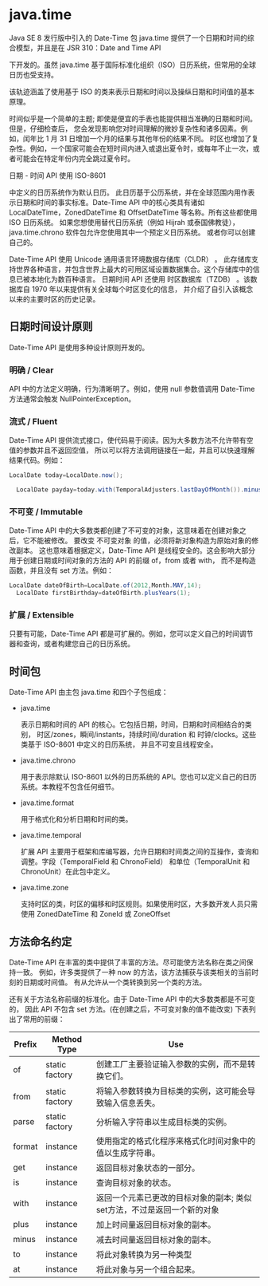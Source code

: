 # java.time

Java SE 8 发行版中引入的 Date-Time 包 java.time 提供了一个日期和时间的综合模型，并且是在 JSR 310：Date and Time API

下开发的。虽然 java.time 基于国际标准化组织（ISO）日历系统，但常用的全球日历也受支持。

该轨迹涵盖了使用基于 ISO 的类来表示日期和时间以及操纵日期和时间值的基本原理。

时间似乎是一个简单的主题; 即使是便宜的手表也能提供相当准确的日期和时间。但是，仔细检查后， 您会发现影响您对时间理解的微妙复杂性和诸多因素。例如，闰年比 1 月 31
日增加一个月的结果与其他年份的结果不同。 时区也增加了复杂性。例如，一个国家可能会在短时间内进入或退出夏令时，或每年不止一次，或者可能会在特定年份内完全跳过夏令时。

日期 - 时间 API 使用 ISO-8601

中定义的日历系统作为默认日历。 此日历基于公历系统，并在全球范围内用作表示日期和时间的事实标准。Date-Time API 中的核心类具有诸如 LocalDateTime，ZonedDateTime
和 OffsetDateTime 等名称。所有这些都使用 ISO 日历系统。 如果您想使用替代日历系统（例如 Hijrah 或泰国佛教徒），java.time.chrono
软件包允许您使用其中一个预定义日历系统。 或者你可以创建自己的。

Date-Time API 使用 Unicode 通用语言环境数据存储库（CLDR） 。 此存储库支持世界各种语言，并包含世界上最大的可用区域设置数据集合。这个存储库中的信息已被本地化为数百种语言。
日期时间 API 还使用 时区数据库（TZDB） 。该数据库自 1970 年以来提供有关全球每个时区变化的信息， 并介绍了自引入该概念以来的主要时区的历史记录。

## 日期时间设计原则

Date-Time API 是使用多种设计原则开发的。

### 明确 / Clear

API 中的方法定义明确，行为清晰明了。例如，使用 null 参数值调用 Date-Time 方法通常会触发 NullPointerException。

### 流式 / Fluent

Date-Time API 提供流式接口，使代码易于阅读。因为大多数方法不允许带有空值的参数并且不返回空值， 所以可以将方法调用链接在一起，并且可以快速理解结果代码。例如：

```java
LocalDate today=LocalDate.now();

  LocalDate payday=today.with(TemporalAdjusters.lastDayOfMonth()).minusDays(2);
```

### 不可变 / Immutable

Date-Time API 中的大多数类都创建了不可变的对象，这意味着在创建对象之后，它不能被修改。 要改变 不可变对象 的值，必须将新对象构造为原始对象的修改副本。
这也意味着根据定义，Date-Time API 是线程安全的。这会影响大部分用于创建日期或时间对象的方法的 API 的前缀 of，from 或者 with， 而不是构造函数，并且没有 set
方法。例如：

```java
LocalDate dateOfBirth=LocalDate.of(2012,Month.MAY,14);
  LocalDate firstBirthday=dateOfBirth.plusYears(1);
```

### 扩展 / Extensible

只要有可能，Date-Time API 都是可扩展的。例如，您可以定义自己的时间调节器和查询，或者构建您自己的日历系统。

## 时间包

Date-Time API 由主包 java.time 和四个子包组成：

- java.time

  表示日期和时间的 API 的核心。它包括日期，时间，日期和时间相结合的类别， 时区/zones，瞬间/instants，持续时间/duration 和 时钟/clocks。这些类基于
  ISO-8601 中定义的日历系统， 并且不可变且线程安全。

- java.time.chrono

  用于表示除默认 ISO-8601 以外的日历系统的 API。您也可以定义自己的日历系统。本教程不包含任何细节。

- java.time.format

  用于格式化和分析日期和时间的类。

- java.time.temporal

  扩展 API 主要用于框架和库编写器，允许日期和时间类之间的互操作，查询和调整。字段（TemporalField 和 ChronoField） 和单位（TemporalUnit 和
  ChronoUnit）在此包中定义。

- java.time.zone

  支持时区的类，时区的偏移和时区规则。如果使用时区，大多数开发人员只需使用 ZonedDateTime 和 ZoneId 或 ZoneOffset

## 方法命名约定

Date-Time API 在丰富的类中提供了丰富的方法。尽可能使方法名称在类之间保持一致。 例如，许多类提供了一种 now 的方法，该方法捕获与该类相关的当前时刻的日期或时间值。
有从允许从一个类转换到另一个类的方法。

还有关于方法名称前缀的标准化。由于 Date-Time API 中的大多数类都是不可变的， 因此 API 不包含 set 方法。(在创建之后，不可变对象的值不能改变) 下表列出了常用的前缀：

| Prefix | Method Type    | Use                                                                     |
|--------|----------------|-------------------------------------------------------------------------|
| of     | static factory | 创建工厂主要验证输入参数的实例，而不是转换它们。                        |
| from   | static factory | 将输入参数转换为目标类的实例，这可能会导致输入信息丢失。                |
| parse  | static factory | 分析输入字符串以生成目标类的实例。                                      |
| format | instance       | 使用指定的格式化程序来格式化时间对象中的值以生成字符串。                |
| get    | instance       | 返回目标对象状态的一部分。                                              |
| is     | instance       | 查询目标对象的状态。                                                    |
| with   | instance       | 返回一个元素已更改的目标对象的副本; 类似set方法，不过是返回一个新的对象 |
| plus   | instance       | 加上时间量返回目标对象的副本。                                          |
| minus  | instance       | 减去时间量返回目标对象的副本。                                          |
| to     | instance       | 将此对象转换为另一种类型                                                |
| at     | instance       | 将此对象与另一个组合起来。                                              |